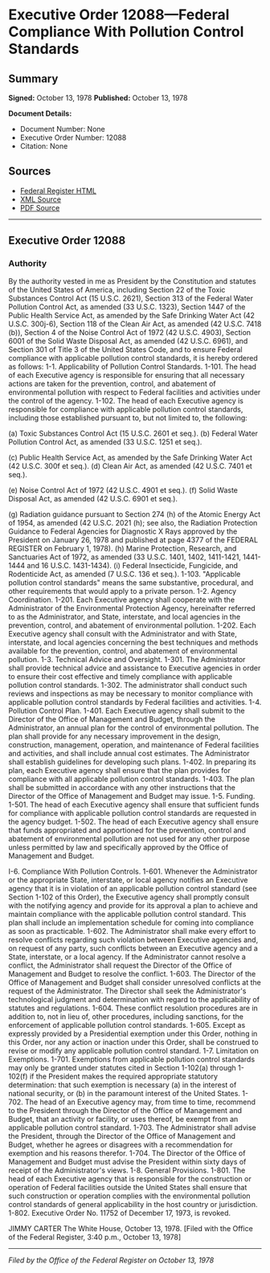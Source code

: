 # Executive Order 12088—Federal Compliance With Pollution Control Standards

## Summary

**Signed:** October 13, 1978
**Published:** October 13, 1978

**Document Details:**
- Document Number: None
- Executive Order Number: 12088
- Citation: None

## Sources
- [Federal Register HTML](https://www.presidency.ucsb.edu/documents/executive-order-12088-federal-compliance-with-pollution-control-standards)
- [XML Source](None)
- [PDF Source](None)

---

## Executive Order 12088

### Authority

By the authority vested in me as President by the Constitution and statutes of the United States of America, including Section 22 of the Toxic Substances Control Act (15 U.S.C. 2621), Section 313 of the Federal Water Pollution Control Act, as amended (33 U.S.C. 1323), Section 1447 of the Public Health Service Act, as amended by the Safe Drinking Water Act (42 U.S.C. 300j-6), Section 118 of the Clean Air Act, as amended (42 U.S.C. 7418 (b)), Section 4 of the Noise Control Act of 1972 (42 U.S.C. 4903), Section 6001 of the Solid Waste Disposal Act, as amended (42 U.S.C. 6961), and Section 301 of Title 3 of the United States Code, and to ensure Federal compliance with applicable pollution control standards, it is hereby ordered as follows:
1-1. Applicability of Pollution Control Standards.
1-101. The head of each Executive agency is responsible for ensuring that all necessary actions are taken for the prevention, control, and abatement of environmental pollution with respect to Federal facilities and activities under the control of the agency.
1-102. The head of each Executive agency is responsible for compliance with applicable pollution control standards, including those established pursuant to, but not limited to, the following:

(a) Toxic Substances Control Act (15 U.S.C. 2601 et seq.).
(b) Federal Water Pollution Control Act, as amended (33 U.S.C. 1251 et seq.).

(c) Public Health Service Act, as amended by the Safe Drinking Water Act (42 U.S.C. 300f et seq.).
(d) Clean Air Act, as amended (42 U.S.C. 7401 et seq.).

(e) Noise Control Act of 1972 (42 U.S.C. 4901 et seq.).
(f) Solid Waste Disposal Act, as amended (42 U.S.C. 6901 et seq.).

(g) Radiation guidance pursuant to Section 274 (h) of the Atomic Energy Act of 1954, as amended (42 U.S.C. 2021 (h); see also, the Radiation Protection Guidance to Federal Agencies for Diagnostic X Rays approved by the President on January 26, 1978 and published at page 4377 of the FEDERAL REGISTER on February 1, 1978).
(h) Marine Protection, Research, and Sanctuaries Act of 1972, as amended (33 U.S.C. 1401, 1402, 1411-1421, 1441-1444 and 16 U.S.C. 1431-1434).
    (i) Federal Insecticide, Fungicide, and Rodenticide Act, as amended (7 U.S.C. 136 et seq.).
1-103. "Applicable pollution control standards" means the same substantive, procedural, and other requirements that would apply to a private person.
1-2. Agency Coordination.
1-201. Each Executive agency shall cooperate with the Administrator of the Environmental Protection Agency, hereinafter referred to as the Administrator, and State, interstate, and local agencies in the prevention, control, and abatement of environmental pollution.
1-202. Each Executive agency shall consult with the Administrator and with State, interstate, and local agencies concerning the best techniques and methods available for the prevention, control, and abatement of environmental pollution.
1-3. Technical Advice and Oversight.
1-301. The Administrator shall provide technical advice and assistance to Executive agencies in order to ensure their cost effective and timely compliance with applicable pollution control standards.
1-302. The administrator shall conduct such reviews and inspections as may be necessary to monitor compliance with applicable pollution control standards by Federal facilities and activities.
1-4. Pollution Control Plan.
1-401. Each Executive agency shall submit to the Director of the Office of Management and Budget, through the Administrator, an annual plan for the control of environmental pollution. The plan shall provide for any necessary improvement in the design, construction, management, operation, and maintenance of Federal facilities and activities, and shall include annual cost estimates. The Administrator shall establish guidelines for developing such plans.
1-402. In preparing its plan, each Executive agency shall ensure that the plan provides for compliance with all applicable pollution control standards.
1-403. The plan shall be submitted in accordance with any other instructions that the Director of the Office of Management and Budget may issue.
1-5. Funding.
1-501. The head of each Executive agency shall ensure that sufficient funds for compliance with applicable pollution control standards are requested in the agency budget.
1-502. The head of each Executive agency shall ensure that funds appropriated and apportioned for the prevention, control and abatement of environmental pollution are not used for any other purpose unless permitted by law and specifically approved by the Office of Management and Budget.

I-6. Compliance With Pollution Controls.
1-601. Whenever the Administrator or the appropriate State, interstate, or local agency notifies an Executive agency that it is in violation of an applicable pollution control standard (see Section 1-102 of this Order), the Executive agency shall promptly consult with the notifying agency and provide for its approval a plan to achieve and maintain compliance with the applicable pollution control standard. This plan shall include an implementation schedule for coming into compliance as soon as practicable.
1-602. The Administrator shall make every effort to resolve conflicts regarding such violation between Executive agencies and, on request of any party, such conflicts between an Executive agency and a State, interstate, or a local agency. If the Administrator cannot resolve a conflict, the Administrator shall request the Director of the Office of Management and Budget to resolve the conflict.
1-603. The Director of the Office of Management and Budget shall consider unresolved conflicts at the request of the Administrator. The Director shall seek the Administrator's technological judgment and determination with regard to the applicability of statutes and regulations.
1-604. These conflict resolution procedures are in addition to, not in lieu of, other procedures, including sanctions, for the enforcement of applicable pollution control standards.
1-605. Except as expressly provided by a Presidential exemption under this Order, nothing in this Order, nor any action or inaction under this Order, shall be construed to revise or modify any applicable pollution control standard.
1-7. Limitation on Exemptions.
1-701. Exemptions from applicable pollution control standards may only be granted under statutes cited in Section 1-102(a) through 1-102(f) if the President makes the required appropriate statutory determination: that such exemption is necessary (a) in the interest of national security, or (b) in the paramount interest of the United States.
1-702. The head of an Executive agency may, from time to time, recommend to the President through the Director of the Office of Management and Budget, that an activity or facility, or uses thereof, be exempt from an applicable pollution control standard.
1-703. The Administrator shall advise the President, through the Director of the Office of Management and Budget, whether he agrees or disagrees with a recommendation for exemption and his reasons therefor.
1-704. The Director of the Office of Management and Budget must advise the President within sixty days of receipt of the Administrator's views.
1-8. General Provisions.
1-801. The head of each Executive agency that is responsible for the construction or operation of Federal facilities outside the United States shall ensure that such construction or operation complies with the environmental pollution control standards of general applicability in the host country or jurisdiction.
1-802. Executive Order No. 11752 of December 17, 1973, is revoked.

JIMMY CARTER
The White House,
October 13, 1978.
[Filed with the Office of the Federal Register, 3:40 p.m., October 13, 1978]

---

*Filed by the Office of the Federal Register on October 13, 1978*
